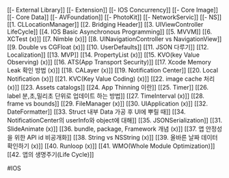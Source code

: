 [[- External Library]]
[[- Extension]]
[[- IOS Concurrency]]
[[- Core Image]]
[[- Core Data]]
[[- AVFoundation]]
[[- PhotoKit]]
[[- NetworkServic]]
[[- NS]]
[[1. CLLocationManager]]
[[2. Bridging Header]]
[[3. UIViewController LifeCycle]]
[[4. IOS Basic Asynchronous Programming]]
[[5. MVVM]]
[[6. XCTest (x)]]
[[7. Nimble (x)]]
[[8. UINavigationController vs NavigationView]]
[[9. Double vs CGFloat (x)]]
[[10. UserDefaults]]
[[11. JSON 다루기]]
[[12. Localization]]
[[13. MVP]]
[[14. PropertyList (x)]]
[[15. KVO(key Value Observing) (x)]]
[[16. ATS(App Transport Security)]]
[[17. Xcode Memory Leak 확인 방법 (x)]]
[[18. CALayer (x)]]
[[19. Notification Center]]
[[20. Local Notification (x)]]
[[21. KVC(Key Value Coding) (x)]]
[[22. image cache 처리 (x)]]
[[23. Assets catalogs]]
[[24. App Thinning 이란]]
[[25. Timer]]
[[26. label  분,초,밀리초 단위로 업데이트 하는 방법]]
[[27. TimeInterval (x)]]
[[28. frame vs bounds]]
[[29. FileManager (x)]]
[[30. UIApplication (x)]]
[[32. DateFormatter]]
[[33. Struct 내부 Data 가공 후 UI에 뿌릴 때]]
[[34. NotificationCenter의 userInfo와 object에 대해]]
[[35. JSONSerialization]]
[[31. SlideAnimate (x)]]
[[36. bundle, package, Framework 개념 (x)]]
[[37. 앱 안정성을 위한 API id 비공개화]]
[[38. String vs NSString (x)]]
[[39. 올바른 날짜 데이터 확인하기 (x)]]
[[40. Runloop (x)]]
[[41. WMO(Whole Module Optimization)]]
[[42. 앱의 생명주기(Life Cycle)]]

#IOS 